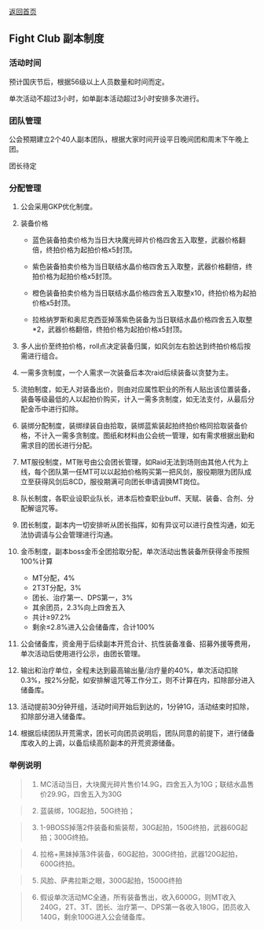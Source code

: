 [返回首页](../)

## Fight Club 副本制度


### 活动时间

预计国庆节后，根据56级以上人员数量和时间而定。

单次活动不超过3小时，如单副本活动超过3小时安排多次进行。

### 团队管理

公会预期建立2个40人副本团队，根据大家时间开设平日晚间团和周末下午晚上团。

团长待定

### 分配管理

1. 公会采用GKP优化制度。
2. 装备价格

    * 蓝色装备拍卖价格为当日大块魔光碎片价格四舍五入取整，武器价格翻倍，终拍价格为起拍价格x5封顶。

    * 紫色装备拍卖价格为当日联结水晶价格四舍五入取整，武器价格翻倍，终拍价格为起拍价格x5封顶。

    * 橙色装备拍卖价格为当日联结水晶价格四舍五入取整x10，终拍价格为起拍价格x5封顶。

    * 拉格纳罗斯和奥尼克西亚掉落紫色装备为当日联结水晶价格四舍五入取整*2，武器价格翻倍，终拍价格为起拍价格x5封顶。
3. 多人出价至终拍价格，roll点决定装备归属，如风剑左右脸达到终拍价格后按需进行组合。
4. 一需多贪制度，一个人需求一次装备后本次raid后续装备以贪婪为主。
5. 流拍制度，如无人对装备出价，则由对应属性职业的所有人贴出该位置装备，装备等级最低的人以起拍价购买，计入一需多贪制度，如无法支付，从最后分配金币中进行扣除。
6. 装绑分配制度，装绑绿装自由拾取，装绑蓝紫装起拍终拍价格同拾取装备价格，不计入一需多贪制度。图纸和材料由公会统一管理，如有需求根据出勤和需求目的团长进行分配。
7. MT服役制度，MT账号由公会团长管理，如Raid无法到场则由其他人代为上线，每个团队第一任MT可以以起拍价格购买第一把风剑，服役期限为团队成立至获得风剑后8CD，服役期满可向团长申请调换MT岗位。
8. 队长制度，各职业设职业队长，进本后检查职业buff、天赋、装备、合剂、分配解诅咒等。
9. 团长制度，副本内一切安排听从团长指挥，如有异议可以进行良性沟通，如无法协调请与公会管理进行沟通。
10. 金币制度，副本boss金币全团拾取分配，单次活动出售装备所获得金币按照100%计算
    * MT分配，4%
    * 2T3T分配，3%
    * 团长、治疗第一、DPS第一，3%
    * 其余团员，2.3%向上四舍五入
    * 共计≥97.2%
    * 剩余≤2.8%进入公会储备库，合计100%
12. 公会储备库，资金用于后续副本开荒合计、抗性装备准备、招募外援等费用，单次活动后使用进行公示，由团长管理。
11. 输出和治疗单位，全程未达到最高输出量/治疗量的40%，单次活动扣除0.3%，按2%分配，如安排解诅咒等工作分工，则不计算在内，扣除部分进入储备库。
12. 活动提前30分钟开组，活动时间开始后到达的，1分钟1G，活动结束时扣除，扣除部分进入储备库。

13. 根据后续团队开荒需求，团长可向团员说明后，团队同意的前提下，进行储备库收入的上调，以备后续高阶副本的开荒资源储备。

### 举例说明

> 1. MC活动当日，大块魔光碎片售价14.9G，四舍五入为10G；联结水晶售价29.9G，四舍五入为30G

> 2. 蓝装绑，10G起拍，50G终拍；

> 3. 1-9BOSS掉落2件装备和紫装帮，30G起拍，150G终拍，武器60G起拍；300G终拍。

> 4. 拉格+黑妹掉落3件装备，60G起拍，300G终拍，武器120G起拍，600G终拍。

> 5. 风脸、萨弗拉斯之眼，300G起拍，1500G终拍

> 6. 假设单次活动MC全通，所有装备售出，收入6000G，则MT收入240G，2T、3T、团长、治疗第一、DPS第一各收入180G，团员收入140G，剩余100G进入公会储备库。